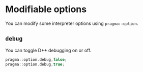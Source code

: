 # Modifiable options
You can modify some interpreter options using `pragma::option`.

## `debug`
You can toggle D++ debugging on or off.

```cpp
pragma::option.debug,false;
pragma::option.debug,true;
```